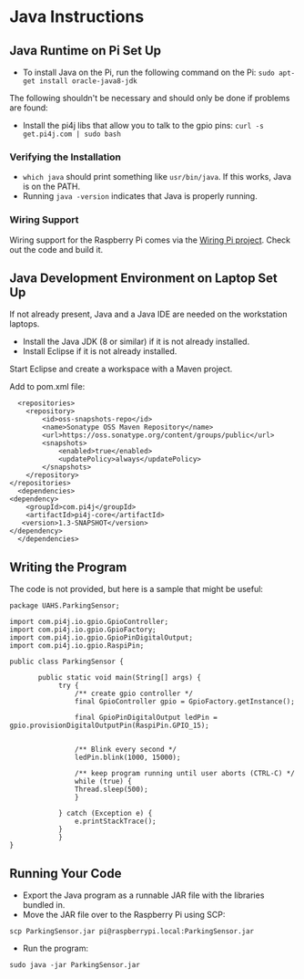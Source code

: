# Java Instructions

## Java Runtime on Pi Set Up

* To install Java on the Pi, run the following command on the Pi: 
`sudo apt-get install oracle-java8-jdk`

The following shouldn't be necessary and should only be done if problems are found: 
 * Install the pi4j libs that allow you to talk to the gpio pins: `curl -s get.pi4j.com | sudo bash`

### Verifying the Installation 

* `which java` should print something like `usr/bin/java`.  If this works, Java is on the PATH. 
* Running `java -version` indicates that Java is properly running. 

### Wiring Support

Wiring support for the Raspberry Pi comes via the [Wiring Pi project](http://wiringpi.com/download-and-install/). Check out the code and build it. 

## Java Development Environment on Laptop Set Up

If not already present, Java and a Java IDE are needed on the workstation laptops. 
* Install the Java JDK (8 or similar) if it is not already installed. 
* Install Eclipse if it is not already installed. 

Start Eclipse and create a workspace with a Maven project. 

Add to pom.xml file:
```
  <repositories>
	<repository>
		<id>oss-snapshots-repo</id>
		<name>Sonatype OSS Maven Repository</name>
		<url>https://oss.sonatype.org/content/groups/public</url>
		<snapshots>
			<enabled>true</enabled>
			<updatePolicy>always</updatePolicy>
		</snapshots>
	</repository>
</repositories>
  <dependencies>
<dependency>
    <groupId>com.pi4j</groupId>
    <artifactId>pi4j-core</artifactId>
   <version>1.3-SNAPSHOT</version>
</dependency>
  </dependencies>
```

## Writing the Program

The code is not provided, but here is a sample that might be useful: 

```
package UAHS.ParkingSensor;

import com.pi4j.io.gpio.GpioController;
import com.pi4j.io.gpio.GpioFactory;
import com.pi4j.io.gpio.GpioPinDigitalOutput;
import com.pi4j.io.gpio.RaspiPin;

public class ParkingSensor {

	   public static void main(String[] args) {
		    try {
		        /** create gpio controller */
		        final GpioController gpio = GpioFactory.getInstance();

		        final GpioPinDigitalOutput ledPin = gpio.provisionDigitalOutputPin(RaspiPin.GPIO_15);


		        /** Blink every second */
		        ledPin.blink(1000, 15000);

		        /** keep program running until user aborts (CTRL-C) */
		        while (true) {
		        Thread.sleep(500);
		        }

		    } catch (Exception e) {
		        e.printStackTrace();
		    }
		    }
}
```

## Running Your Code

* Export the Java program as a runnable JAR file with the libraries bundled in.
* Move the JAR file over to the Raspberry Pi using SCP:

`scp ParkingSensor.jar pi@raspberrypi.local:ParkingSensor.jar`

* Run the program: 

`sudo java -jar ParkingSensor.jar`

